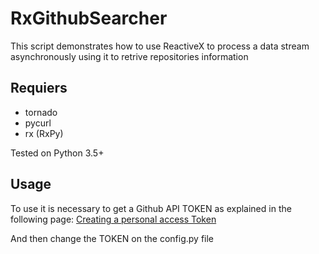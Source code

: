 # RxGithubSearcher
This script demonstrates how to use ReactiveX to process a data stream asynchronously using it to retrive repositories information

## Requiers
* tornado
* pycurl
* rx (RxPy)

Tested on Python 3.5+

## Usage

To use it is necessary to get a Github API TOKEN as explained in the following page:
[Creating a personal access Token](https://help.github.com/articles/creating-a-personal-access-token-for-the-command-line)

And then change the TOKEN on the config.py file




